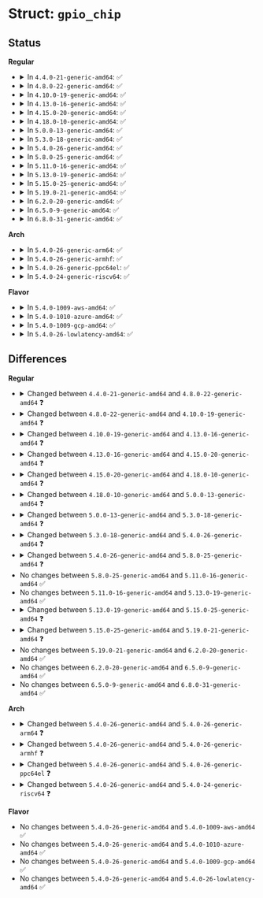 # Struct: <code>gpio_chip</code>

## Status
<b>Regular</b>
<ul>
<li>
<details>
<summary>In <code>4.4.0-21-generic-amd64</code>: ✅</summary>

```c
struct gpio_chip {
    const char * label;
    struct device * dev;
    struct device * cdev;
    struct module * owner;
    struct list_head list;
    int (*)(struct gpio_chip *, unsigned int) request;
    void (*)(struct gpio_chip *, unsigned int) free;
    int (*)(struct gpio_chip *, unsigned int) get_direction;
    int (*)(struct gpio_chip *, unsigned int) direction_input;
    int (*)(struct gpio_chip *, unsigned int, int) direction_output;
    int (*)(struct gpio_chip *, unsigned int) get;
    void (*)(struct gpio_chip *, unsigned int, int) set;
    void (*)(struct gpio_chip *, long unsigned int *, long unsigned int *) set_multiple;
    int (*)(struct gpio_chip *, unsigned int, unsigned int) set_debounce;
    int (*)(struct gpio_chip *, unsigned int) to_irq;
    void (*)(struct seq_file *, struct gpio_chip *) dbg_show;
    int base;
    u16 ngpio;
    struct gpio_desc * desc;
    const const char * * names;
    bool can_sleep;
    bool irq_not_threaded;
    struct irq_chip * irqchip;
    struct irq_domain * irqdomain;
    unsigned int irq_base;
    irq_flow_handler_t irq_handler;
    unsigned int irq_default_type;
    int irq_parent;
    struct lock_class_key * lock_key;
    struct list_head pin_ranges;
}
```
</details>
</li>
<li>
<details>
<summary>In <code>4.8.0-22-generic-amd64</code>: ✅</summary>

```c
struct gpio_chip {
    const char * label;
    struct gpio_device * gpiodev;
    struct device * parent;
    struct module * owner;
    int (*)(struct gpio_chip *, unsigned int) request;
    void (*)(struct gpio_chip *, unsigned int) free;
    int (*)(struct gpio_chip *, unsigned int) get_direction;
    int (*)(struct gpio_chip *, unsigned int) direction_input;
    int (*)(struct gpio_chip *, unsigned int, int) direction_output;
    int (*)(struct gpio_chip *, unsigned int) get;
    void (*)(struct gpio_chip *, unsigned int, int) set;
    void (*)(struct gpio_chip *, long unsigned int *, long unsigned int *) set_multiple;
    int (*)(struct gpio_chip *, unsigned int, unsigned int) set_debounce;
    int (*)(struct gpio_chip *, unsigned int, enum single_ended_mode) set_single_ended;
    int (*)(struct gpio_chip *, unsigned int) to_irq;
    void (*)(struct seq_file *, struct gpio_chip *) dbg_show;
    int base;
    u16 ngpio;
    const const char * * names;
    bool can_sleep;
    bool irq_not_threaded;
    long unsigned int (*)(void *) read_reg;
    void (*)(void *, long unsigned int) write_reg;
    long unsigned int (*)(struct gpio_chip *, unsigned int) pin2mask;
    void * reg_dat;
    void * reg_set;
    void * reg_clr;
    void * reg_dir;
    int bgpio_bits;
    spinlock_t bgpio_lock;
    long unsigned int bgpio_data;
    long unsigned int bgpio_dir;
    struct irq_chip * irqchip;
    struct irq_domain * irqdomain;
    unsigned int irq_base;
    irq_flow_handler_t irq_handler;
    unsigned int irq_default_type;
    int irq_parent;
    struct lock_class_key * lock_key;
}
```
</details>
</li>
<li>
<details>
<summary>In <code>4.10.0-19-generic-amd64</code>: ✅</summary>

```c
struct gpio_chip {
    const char * label;
    struct gpio_device * gpiodev;
    struct device * parent;
    struct module * owner;
    int (*)(struct gpio_chip *, unsigned int) request;
    void (*)(struct gpio_chip *, unsigned int) free;
    int (*)(struct gpio_chip *, unsigned int) get_direction;
    int (*)(struct gpio_chip *, unsigned int) direction_input;
    int (*)(struct gpio_chip *, unsigned int, int) direction_output;
    int (*)(struct gpio_chip *, unsigned int) get;
    void (*)(struct gpio_chip *, unsigned int, int) set;
    void (*)(struct gpio_chip *, long unsigned int *, long unsigned int *) set_multiple;
    int (*)(struct gpio_chip *, unsigned int, unsigned int) set_debounce;
    int (*)(struct gpio_chip *, unsigned int, enum single_ended_mode) set_single_ended;
    int (*)(struct gpio_chip *, unsigned int) to_irq;
    void (*)(struct seq_file *, struct gpio_chip *) dbg_show;
    int base;
    u16 ngpio;
    const const char * * names;
    bool can_sleep;
    long unsigned int (*)(void *) read_reg;
    void (*)(void *, long unsigned int) write_reg;
    long unsigned int (*)(struct gpio_chip *, unsigned int) pin2mask;
    void * reg_dat;
    void * reg_set;
    void * reg_clr;
    void * reg_dir;
    int bgpio_bits;
    spinlock_t bgpio_lock;
    long unsigned int bgpio_data;
    long unsigned int bgpio_dir;
    struct irq_chip * irqchip;
    struct irq_domain * irqdomain;
    unsigned int irq_base;
    irq_flow_handler_t irq_handler;
    unsigned int irq_default_type;
    int irq_chained_parent;
    bool irq_nested;
    bool irq_need_valid_mask;
    long unsigned int * irq_valid_mask;
    struct lock_class_key * lock_key;
}
```
</details>
</li>
<li>
<details>
<summary>In <code>4.13.0-16-generic-amd64</code>: ✅</summary>

```c
struct gpio_chip {
    const char * label;
    struct gpio_device * gpiodev;
    struct device * parent;
    struct module * owner;
    int (*)(struct gpio_chip *, unsigned int) request;
    void (*)(struct gpio_chip *, unsigned int) free;
    int (*)(struct gpio_chip *, unsigned int) get_direction;
    int (*)(struct gpio_chip *, unsigned int) direction_input;
    int (*)(struct gpio_chip *, unsigned int, int) direction_output;
    int (*)(struct gpio_chip *, unsigned int) get;
    void (*)(struct gpio_chip *, unsigned int, int) set;
    void (*)(struct gpio_chip *, long unsigned int *, long unsigned int *) set_multiple;
    int (*)(struct gpio_chip *, unsigned int, long unsigned int) set_config;
    int (*)(struct gpio_chip *, unsigned int) to_irq;
    void (*)(struct seq_file *, struct gpio_chip *) dbg_show;
    int base;
    u16 ngpio;
    const const char * * names;
    bool can_sleep;
    long unsigned int (*)(void *) read_reg;
    void (*)(void *, long unsigned int) write_reg;
    long unsigned int (*)(struct gpio_chip *, unsigned int) pin2mask;
    void * reg_dat;
    void * reg_set;
    void * reg_clr;
    void * reg_dir;
    int bgpio_bits;
    spinlock_t bgpio_lock;
    long unsigned int bgpio_data;
    long unsigned int bgpio_dir;
    struct irq_chip * irqchip;
    struct irq_domain * irqdomain;
    unsigned int irq_base;
    irq_flow_handler_t irq_handler;
    unsigned int irq_default_type;
    unsigned int irq_chained_parent;
    bool irq_nested;
    bool irq_need_valid_mask;
    long unsigned int * irq_valid_mask;
    struct lock_class_key * lock_key;
}
```
</details>
</li>
<li>
<details>
<summary>In <code>4.15.0-20-generic-amd64</code>: ✅</summary>

```c
struct gpio_chip {
    const char * label;
    struct gpio_device * gpiodev;
    struct device * parent;
    struct module * owner;
    int (*)(struct gpio_chip *, unsigned int) request;
    void (*)(struct gpio_chip *, unsigned int) free;
    int (*)(struct gpio_chip *, unsigned int) get_direction;
    int (*)(struct gpio_chip *, unsigned int) direction_input;
    int (*)(struct gpio_chip *, unsigned int, int) direction_output;
    int (*)(struct gpio_chip *, unsigned int) get;
    int (*)(struct gpio_chip *, long unsigned int *, long unsigned int *) get_multiple;
    void (*)(struct gpio_chip *, unsigned int, int) set;
    void (*)(struct gpio_chip *, long unsigned int *, long unsigned int *) set_multiple;
    int (*)(struct gpio_chip *, unsigned int, long unsigned int) set_config;
    int (*)(struct gpio_chip *, unsigned int) to_irq;
    void (*)(struct seq_file *, struct gpio_chip *) dbg_show;
    int base;
    u16 ngpio;
    const const char * * names;
    bool can_sleep;
    long unsigned int (*)(void *) read_reg;
    void (*)(void *, long unsigned int) write_reg;
    bool be_bits;
    void * reg_dat;
    void * reg_set;
    void * reg_clr;
    void * reg_dir;
    int bgpio_bits;
    spinlock_t bgpio_lock;
    long unsigned int bgpio_data;
    long unsigned int bgpio_dir;
    struct gpio_irq_chip irq;
}
```
</details>
</li>
<li>
<details>
<summary>In <code>4.18.0-10-generic-amd64</code>: ✅</summary>

```c
struct gpio_chip {
    const char * label;
    struct gpio_device * gpiodev;
    struct device * parent;
    struct module * owner;
    int (*)(struct gpio_chip *, unsigned int) request;
    void (*)(struct gpio_chip *, unsigned int) free;
    int (*)(struct gpio_chip *, unsigned int) get_direction;
    int (*)(struct gpio_chip *, unsigned int) direction_input;
    int (*)(struct gpio_chip *, unsigned int, int) direction_output;
    int (*)(struct gpio_chip *, unsigned int) get;
    int (*)(struct gpio_chip *, long unsigned int *, long unsigned int *) get_multiple;
    void (*)(struct gpio_chip *, unsigned int, int) set;
    void (*)(struct gpio_chip *, long unsigned int *, long unsigned int *) set_multiple;
    int (*)(struct gpio_chip *, unsigned int, long unsigned int) set_config;
    int (*)(struct gpio_chip *, unsigned int) to_irq;
    void (*)(struct seq_file *, struct gpio_chip *) dbg_show;
    int base;
    u16 ngpio;
    const const char * * names;
    bool can_sleep;
    long unsigned int (*)(void *) read_reg;
    void (*)(void *, long unsigned int) write_reg;
    bool be_bits;
    void * reg_dat;
    void * reg_set;
    void * reg_clr;
    void * reg_dir;
    int bgpio_bits;
    spinlock_t bgpio_lock;
    long unsigned int bgpio_data;
    long unsigned int bgpio_dir;
    struct gpio_irq_chip irq;
    bool need_valid_mask;
    long unsigned int * valid_mask;
}
```
</details>
</li>
<li>
<details>
<summary>In <code>5.0.0-13-generic-amd64</code>: ✅</summary>

```c
struct gpio_chip {
    const char * label;
    struct gpio_device * gpiodev;
    struct device * parent;
    struct module * owner;
    int (*)(struct gpio_chip *, unsigned int) request;
    void (*)(struct gpio_chip *, unsigned int) free;
    int (*)(struct gpio_chip *, unsigned int) get_direction;
    int (*)(struct gpio_chip *, unsigned int) direction_input;
    int (*)(struct gpio_chip *, unsigned int, int) direction_output;
    int (*)(struct gpio_chip *, unsigned int) get;
    int (*)(struct gpio_chip *, long unsigned int *, long unsigned int *) get_multiple;
    void (*)(struct gpio_chip *, unsigned int, int) set;
    void (*)(struct gpio_chip *, long unsigned int *, long unsigned int *) set_multiple;
    int (*)(struct gpio_chip *, unsigned int, long unsigned int) set_config;
    int (*)(struct gpio_chip *, unsigned int) to_irq;
    void (*)(struct seq_file *, struct gpio_chip *) dbg_show;
    int (*)(struct gpio_chip *) init_valid_mask;
    int base;
    u16 ngpio;
    const const char * * names;
    bool can_sleep;
    long unsigned int (*)(void *) read_reg;
    void (*)(void *, long unsigned int) write_reg;
    bool be_bits;
    void * reg_dat;
    void * reg_set;
    void * reg_clr;
    void * reg_dir;
    bool bgpio_dir_inverted;
    int bgpio_bits;
    spinlock_t bgpio_lock;
    long unsigned int bgpio_data;
    long unsigned int bgpio_dir;
    struct gpio_irq_chip irq;
    bool need_valid_mask;
    long unsigned int * valid_mask;
}
```
</details>
</li>
<li>
<details>
<summary>In <code>5.3.0-18-generic-amd64</code>: ✅</summary>

```c
struct gpio_chip {
    const char * label;
    struct gpio_device * gpiodev;
    struct device * parent;
    struct module * owner;
    int (*)(struct gpio_chip *, unsigned int) request;
    void (*)(struct gpio_chip *, unsigned int) free;
    int (*)(struct gpio_chip *, unsigned int) get_direction;
    int (*)(struct gpio_chip *, unsigned int) direction_input;
    int (*)(struct gpio_chip *, unsigned int, int) direction_output;
    int (*)(struct gpio_chip *, unsigned int) get;
    int (*)(struct gpio_chip *, long unsigned int *, long unsigned int *) get_multiple;
    void (*)(struct gpio_chip *, unsigned int, int) set;
    void (*)(struct gpio_chip *, long unsigned int *, long unsigned int *) set_multiple;
    int (*)(struct gpio_chip *, unsigned int, long unsigned int) set_config;
    int (*)(struct gpio_chip *, unsigned int) to_irq;
    void (*)(struct seq_file *, struct gpio_chip *) dbg_show;
    int (*)(struct gpio_chip *) init_valid_mask;
    int base;
    u16 ngpio;
    const const char * * names;
    bool can_sleep;
    long unsigned int (*)(void *) read_reg;
    void (*)(void *, long unsigned int) write_reg;
    bool be_bits;
    void * reg_dat;
    void * reg_set;
    void * reg_clr;
    void * reg_dir_out;
    void * reg_dir_in;
    bool bgpio_dir_unreadable;
    int bgpio_bits;
    spinlock_t bgpio_lock;
    long unsigned int bgpio_data;
    long unsigned int bgpio_dir;
    struct gpio_irq_chip irq;
    bool need_valid_mask;
    long unsigned int * valid_mask;
}
```
</details>
</li>
<li>
<details>
<summary>In <code>5.4.0-26-generic-amd64</code>: ✅</summary>

```c
struct gpio_chip {
    const char * label;
    struct gpio_device * gpiodev;
    struct device * parent;
    struct module * owner;
    int (*)(struct gpio_chip *, unsigned int) request;
    void (*)(struct gpio_chip *, unsigned int) free;
    int (*)(struct gpio_chip *, unsigned int) get_direction;
    int (*)(struct gpio_chip *, unsigned int) direction_input;
    int (*)(struct gpio_chip *, unsigned int, int) direction_output;
    int (*)(struct gpio_chip *, unsigned int) get;
    int (*)(struct gpio_chip *, long unsigned int *, long unsigned int *) get_multiple;
    void (*)(struct gpio_chip *, unsigned int, int) set;
    void (*)(struct gpio_chip *, long unsigned int *, long unsigned int *) set_multiple;
    int (*)(struct gpio_chip *, unsigned int, long unsigned int) set_config;
    int (*)(struct gpio_chip *, unsigned int) to_irq;
    void (*)(struct seq_file *, struct gpio_chip *) dbg_show;
    int (*)(struct gpio_chip *, long unsigned int *, unsigned int) init_valid_mask;
    int base;
    u16 ngpio;
    const const char * * names;
    bool can_sleep;
    long unsigned int (*)(void *) read_reg;
    void (*)(void *, long unsigned int) write_reg;
    bool be_bits;
    void * reg_dat;
    void * reg_set;
    void * reg_clr;
    void * reg_dir_out;
    void * reg_dir_in;
    bool bgpio_dir_unreadable;
    int bgpio_bits;
    spinlock_t bgpio_lock;
    long unsigned int bgpio_data;
    long unsigned int bgpio_dir;
    struct gpio_irq_chip irq;
    long unsigned int * valid_mask;
}
```
</details>
</li>
<li>
<details>
<summary>In <code>5.8.0-25-generic-amd64</code>: ✅</summary>

```c
struct gpio_chip {
    const char * label;
    struct gpio_device * gpiodev;
    struct device * parent;
    struct module * owner;
    int (*)(struct gpio_chip *, unsigned int) request;
    void (*)(struct gpio_chip *, unsigned int) free;
    int (*)(struct gpio_chip *, unsigned int) get_direction;
    int (*)(struct gpio_chip *, unsigned int) direction_input;
    int (*)(struct gpio_chip *, unsigned int, int) direction_output;
    int (*)(struct gpio_chip *, unsigned int) get;
    int (*)(struct gpio_chip *, long unsigned int *, long unsigned int *) get_multiple;
    void (*)(struct gpio_chip *, unsigned int, int) set;
    void (*)(struct gpio_chip *, long unsigned int *, long unsigned int *) set_multiple;
    int (*)(struct gpio_chip *, unsigned int, long unsigned int) set_config;
    int (*)(struct gpio_chip *, unsigned int) to_irq;
    void (*)(struct seq_file *, struct gpio_chip *) dbg_show;
    int (*)(struct gpio_chip *, long unsigned int *, unsigned int) init_valid_mask;
    int (*)(struct gpio_chip *) add_pin_ranges;
    int base;
    u16 ngpio;
    const const char * * names;
    bool can_sleep;
    long unsigned int (*)(void *) read_reg;
    void (*)(void *, long unsigned int) write_reg;
    bool be_bits;
    void * reg_dat;
    void * reg_set;
    void * reg_clr;
    void * reg_dir_out;
    void * reg_dir_in;
    bool bgpio_dir_unreadable;
    int bgpio_bits;
    spinlock_t bgpio_lock;
    long unsigned int bgpio_data;
    long unsigned int bgpio_dir;
    struct gpio_irq_chip irq;
    long unsigned int * valid_mask;
}
```
</details>
</li>
<li>
<details>
<summary>In <code>5.11.0-16-generic-amd64</code>: ✅</summary>

```c
struct gpio_chip {
    const char * label;
    struct gpio_device * gpiodev;
    struct device * parent;
    struct module * owner;
    int (*)(struct gpio_chip *, unsigned int) request;
    void (*)(struct gpio_chip *, unsigned int) free;
    int (*)(struct gpio_chip *, unsigned int) get_direction;
    int (*)(struct gpio_chip *, unsigned int) direction_input;
    int (*)(struct gpio_chip *, unsigned int, int) direction_output;
    int (*)(struct gpio_chip *, unsigned int) get;
    int (*)(struct gpio_chip *, long unsigned int *, long unsigned int *) get_multiple;
    void (*)(struct gpio_chip *, unsigned int, int) set;
    void (*)(struct gpio_chip *, long unsigned int *, long unsigned int *) set_multiple;
    int (*)(struct gpio_chip *, unsigned int, long unsigned int) set_config;
    int (*)(struct gpio_chip *, unsigned int) to_irq;
    void (*)(struct seq_file *, struct gpio_chip *) dbg_show;
    int (*)(struct gpio_chip *, long unsigned int *, unsigned int) init_valid_mask;
    int (*)(struct gpio_chip *) add_pin_ranges;
    int base;
    u16 ngpio;
    const const char * * names;
    bool can_sleep;
    long unsigned int (*)(void *) read_reg;
    void (*)(void *, long unsigned int) write_reg;
    bool be_bits;
    void * reg_dat;
    void * reg_set;
    void * reg_clr;
    void * reg_dir_out;
    void * reg_dir_in;
    bool bgpio_dir_unreadable;
    int bgpio_bits;
    spinlock_t bgpio_lock;
    long unsigned int bgpio_data;
    long unsigned int bgpio_dir;
    struct gpio_irq_chip irq;
    long unsigned int * valid_mask;
}
```
</details>
</li>
<li>
<details>
<summary>In <code>5.13.0-19-generic-amd64</code>: ✅</summary>

```c
struct gpio_chip {
    const char * label;
    struct gpio_device * gpiodev;
    struct device * parent;
    struct module * owner;
    int (*)(struct gpio_chip *, unsigned int) request;
    void (*)(struct gpio_chip *, unsigned int) free;
    int (*)(struct gpio_chip *, unsigned int) get_direction;
    int (*)(struct gpio_chip *, unsigned int) direction_input;
    int (*)(struct gpio_chip *, unsigned int, int) direction_output;
    int (*)(struct gpio_chip *, unsigned int) get;
    int (*)(struct gpio_chip *, long unsigned int *, long unsigned int *) get_multiple;
    void (*)(struct gpio_chip *, unsigned int, int) set;
    void (*)(struct gpio_chip *, long unsigned int *, long unsigned int *) set_multiple;
    int (*)(struct gpio_chip *, unsigned int, long unsigned int) set_config;
    int (*)(struct gpio_chip *, unsigned int) to_irq;
    void (*)(struct seq_file *, struct gpio_chip *) dbg_show;
    int (*)(struct gpio_chip *, long unsigned int *, unsigned int) init_valid_mask;
    int (*)(struct gpio_chip *) add_pin_ranges;
    int base;
    u16 ngpio;
    const const char * * names;
    bool can_sleep;
    long unsigned int (*)(void *) read_reg;
    void (*)(void *, long unsigned int) write_reg;
    bool be_bits;
    void * reg_dat;
    void * reg_set;
    void * reg_clr;
    void * reg_dir_out;
    void * reg_dir_in;
    bool bgpio_dir_unreadable;
    int bgpio_bits;
    spinlock_t bgpio_lock;
    long unsigned int bgpio_data;
    long unsigned int bgpio_dir;
    struct gpio_irq_chip irq;
    long unsigned int * valid_mask;
}
```
</details>
</li>
<li>
<details>
<summary>In <code>5.15.0-25-generic-amd64</code>: ✅</summary>

```c
struct gpio_chip {
    const char * label;
    struct gpio_device * gpiodev;
    struct device * parent;
    struct module * owner;
    int (*)(struct gpio_chip *, unsigned int) request;
    void (*)(struct gpio_chip *, unsigned int) free;
    int (*)(struct gpio_chip *, unsigned int) get_direction;
    int (*)(struct gpio_chip *, unsigned int) direction_input;
    int (*)(struct gpio_chip *, unsigned int, int) direction_output;
    int (*)(struct gpio_chip *, unsigned int) get;
    int (*)(struct gpio_chip *, long unsigned int *, long unsigned int *) get_multiple;
    void (*)(struct gpio_chip *, unsigned int, int) set;
    void (*)(struct gpio_chip *, long unsigned int *, long unsigned int *) set_multiple;
    int (*)(struct gpio_chip *, unsigned int, long unsigned int) set_config;
    int (*)(struct gpio_chip *, unsigned int) to_irq;
    void (*)(struct seq_file *, struct gpio_chip *) dbg_show;
    int (*)(struct gpio_chip *, long unsigned int *, unsigned int) init_valid_mask;
    int (*)(struct gpio_chip *) add_pin_ranges;
    int base;
    u16 ngpio;
    u16 offset;
    const const char * * names;
    bool can_sleep;
    long unsigned int (*)(void *) read_reg;
    void (*)(void *, long unsigned int) write_reg;
    bool be_bits;
    void * reg_dat;
    void * reg_set;
    void * reg_clr;
    void * reg_dir_out;
    void * reg_dir_in;
    bool bgpio_dir_unreadable;
    int bgpio_bits;
    spinlock_t bgpio_lock;
    long unsigned int bgpio_data;
    long unsigned int bgpio_dir;
    struct gpio_irq_chip irq;
    long unsigned int * valid_mask;
}
```
</details>
</li>
<li>
<details>
<summary>In <code>5.19.0-21-generic-amd64</code>: ✅</summary>

```c
struct gpio_chip {
    const char * label;
    struct gpio_device * gpiodev;
    struct device * parent;
    struct fwnode_handle * fwnode;
    struct module * owner;
    int (*)(struct gpio_chip *, unsigned int) request;
    void (*)(struct gpio_chip *, unsigned int) free;
    int (*)(struct gpio_chip *, unsigned int) get_direction;
    int (*)(struct gpio_chip *, unsigned int) direction_input;
    int (*)(struct gpio_chip *, unsigned int, int) direction_output;
    int (*)(struct gpio_chip *, unsigned int) get;
    int (*)(struct gpio_chip *, long unsigned int *, long unsigned int *) get_multiple;
    void (*)(struct gpio_chip *, unsigned int, int) set;
    void (*)(struct gpio_chip *, long unsigned int *, long unsigned int *) set_multiple;
    int (*)(struct gpio_chip *, unsigned int, long unsigned int) set_config;
    int (*)(struct gpio_chip *, unsigned int) to_irq;
    void (*)(struct seq_file *, struct gpio_chip *) dbg_show;
    int (*)(struct gpio_chip *, long unsigned int *, unsigned int) init_valid_mask;
    int (*)(struct gpio_chip *) add_pin_ranges;
    int (*)(struct gpio_chip *, u32, long unsigned int) en_hw_timestamp;
    int (*)(struct gpio_chip *, u32, long unsigned int) dis_hw_timestamp;
    int base;
    u16 ngpio;
    u16 offset;
    const const char * * names;
    bool can_sleep;
    long unsigned int (*)(void *) read_reg;
    void (*)(void *, long unsigned int) write_reg;
    bool be_bits;
    void * reg_dat;
    void * reg_set;
    void * reg_clr;
    void * reg_dir_out;
    void * reg_dir_in;
    bool bgpio_dir_unreadable;
    int bgpio_bits;
    raw_spinlock_t bgpio_lock;
    long unsigned int bgpio_data;
    long unsigned int bgpio_dir;
    struct gpio_irq_chip irq;
    long unsigned int * valid_mask;
}
```
</details>
</li>
<li>
<details>
<summary>In <code>6.2.0-20-generic-amd64</code>: ✅</summary>

```c
struct gpio_chip {
    const char * label;
    struct gpio_device * gpiodev;
    struct device * parent;
    struct fwnode_handle * fwnode;
    struct module * owner;
    int (*)(struct gpio_chip *, unsigned int) request;
    void (*)(struct gpio_chip *, unsigned int) free;
    int (*)(struct gpio_chip *, unsigned int) get_direction;
    int (*)(struct gpio_chip *, unsigned int) direction_input;
    int (*)(struct gpio_chip *, unsigned int, int) direction_output;
    int (*)(struct gpio_chip *, unsigned int) get;
    int (*)(struct gpio_chip *, long unsigned int *, long unsigned int *) get_multiple;
    void (*)(struct gpio_chip *, unsigned int, int) set;
    void (*)(struct gpio_chip *, long unsigned int *, long unsigned int *) set_multiple;
    int (*)(struct gpio_chip *, unsigned int, long unsigned int) set_config;
    int (*)(struct gpio_chip *, unsigned int) to_irq;
    void (*)(struct seq_file *, struct gpio_chip *) dbg_show;
    int (*)(struct gpio_chip *, long unsigned int *, unsigned int) init_valid_mask;
    int (*)(struct gpio_chip *) add_pin_ranges;
    int (*)(struct gpio_chip *, u32, long unsigned int) en_hw_timestamp;
    int (*)(struct gpio_chip *, u32, long unsigned int) dis_hw_timestamp;
    int base;
    u16 ngpio;
    u16 offset;
    const const char * * names;
    bool can_sleep;
    long unsigned int (*)(void *) read_reg;
    void (*)(void *, long unsigned int) write_reg;
    bool be_bits;
    void * reg_dat;
    void * reg_set;
    void * reg_clr;
    void * reg_dir_out;
    void * reg_dir_in;
    bool bgpio_dir_unreadable;
    int bgpio_bits;
    raw_spinlock_t bgpio_lock;
    long unsigned int bgpio_data;
    long unsigned int bgpio_dir;
    struct gpio_irq_chip irq;
    long unsigned int * valid_mask;
}
```
</details>
</li>
<li>
<details>
<summary>In <code>6.5.0-9-generic-amd64</code>: ✅</summary>

```c
struct gpio_chip {
    const char * label;
    struct gpio_device * gpiodev;
    struct device * parent;
    struct fwnode_handle * fwnode;
    struct module * owner;
    int (*)(struct gpio_chip *, unsigned int) request;
    void (*)(struct gpio_chip *, unsigned int) free;
    int (*)(struct gpio_chip *, unsigned int) get_direction;
    int (*)(struct gpio_chip *, unsigned int) direction_input;
    int (*)(struct gpio_chip *, unsigned int, int) direction_output;
    int (*)(struct gpio_chip *, unsigned int) get;
    int (*)(struct gpio_chip *, long unsigned int *, long unsigned int *) get_multiple;
    void (*)(struct gpio_chip *, unsigned int, int) set;
    void (*)(struct gpio_chip *, long unsigned int *, long unsigned int *) set_multiple;
    int (*)(struct gpio_chip *, unsigned int, long unsigned int) set_config;
    int (*)(struct gpio_chip *, unsigned int) to_irq;
    void (*)(struct seq_file *, struct gpio_chip *) dbg_show;
    int (*)(struct gpio_chip *, long unsigned int *, unsigned int) init_valid_mask;
    int (*)(struct gpio_chip *) add_pin_ranges;
    int (*)(struct gpio_chip *, u32, long unsigned int) en_hw_timestamp;
    int (*)(struct gpio_chip *, u32, long unsigned int) dis_hw_timestamp;
    int base;
    u16 ngpio;
    u16 offset;
    const const char * * names;
    bool can_sleep;
    long unsigned int (*)(void *) read_reg;
    void (*)(void *, long unsigned int) write_reg;
    bool be_bits;
    void * reg_dat;
    void * reg_set;
    void * reg_clr;
    void * reg_dir_out;
    void * reg_dir_in;
    bool bgpio_dir_unreadable;
    int bgpio_bits;
    raw_spinlock_t bgpio_lock;
    long unsigned int bgpio_data;
    long unsigned int bgpio_dir;
    struct gpio_irq_chip irq;
    long unsigned int * valid_mask;
}
```
</details>
</li>
<li>
<details>
<summary>In <code>6.8.0-31-generic-amd64</code>: ✅</summary>

```c
struct gpio_chip {
    const char * label;
    struct gpio_device * gpiodev;
    struct device * parent;
    struct fwnode_handle * fwnode;
    struct module * owner;
    int (*)(struct gpio_chip *, unsigned int) request;
    void (*)(struct gpio_chip *, unsigned int) free;
    int (*)(struct gpio_chip *, unsigned int) get_direction;
    int (*)(struct gpio_chip *, unsigned int) direction_input;
    int (*)(struct gpio_chip *, unsigned int, int) direction_output;
    int (*)(struct gpio_chip *, unsigned int) get;
    int (*)(struct gpio_chip *, long unsigned int *, long unsigned int *) get_multiple;
    void (*)(struct gpio_chip *, unsigned int, int) set;
    void (*)(struct gpio_chip *, long unsigned int *, long unsigned int *) set_multiple;
    int (*)(struct gpio_chip *, unsigned int, long unsigned int) set_config;
    int (*)(struct gpio_chip *, unsigned int) to_irq;
    void (*)(struct seq_file *, struct gpio_chip *) dbg_show;
    int (*)(struct gpio_chip *, long unsigned int *, unsigned int) init_valid_mask;
    int (*)(struct gpio_chip *) add_pin_ranges;
    int (*)(struct gpio_chip *, u32, long unsigned int) en_hw_timestamp;
    int (*)(struct gpio_chip *, u32, long unsigned int) dis_hw_timestamp;
    int base;
    u16 ngpio;
    u16 offset;
    const const char * * names;
    bool can_sleep;
    long unsigned int (*)(void *) read_reg;
    void (*)(void *, long unsigned int) write_reg;
    bool be_bits;
    void * reg_dat;
    void * reg_set;
    void * reg_clr;
    void * reg_dir_out;
    void * reg_dir_in;
    bool bgpio_dir_unreadable;
    int bgpio_bits;
    raw_spinlock_t bgpio_lock;
    long unsigned int bgpio_data;
    long unsigned int bgpio_dir;
    struct gpio_irq_chip irq;
    long unsigned int * valid_mask;
}
```
</details>
</li>
</ul>
<b>Arch</b>
<ul>
<li>
<details>
<summary>In <code>5.4.0-26-generic-arm64</code>: ✅</summary>

```c
struct gpio_chip {
    const char * label;
    struct gpio_device * gpiodev;
    struct device * parent;
    struct module * owner;
    int (*)(struct gpio_chip *, unsigned int) request;
    void (*)(struct gpio_chip *, unsigned int) free;
    int (*)(struct gpio_chip *, unsigned int) get_direction;
    int (*)(struct gpio_chip *, unsigned int) direction_input;
    int (*)(struct gpio_chip *, unsigned int, int) direction_output;
    int (*)(struct gpio_chip *, unsigned int) get;
    int (*)(struct gpio_chip *, long unsigned int *, long unsigned int *) get_multiple;
    void (*)(struct gpio_chip *, unsigned int, int) set;
    void (*)(struct gpio_chip *, long unsigned int *, long unsigned int *) set_multiple;
    int (*)(struct gpio_chip *, unsigned int, long unsigned int) set_config;
    int (*)(struct gpio_chip *, unsigned int) to_irq;
    void (*)(struct seq_file *, struct gpio_chip *) dbg_show;
    int (*)(struct gpio_chip *, long unsigned int *, unsigned int) init_valid_mask;
    int base;
    u16 ngpio;
    const const char * * names;
    bool can_sleep;
    long unsigned int (*)(void *) read_reg;
    void (*)(void *, long unsigned int) write_reg;
    bool be_bits;
    void * reg_dat;
    void * reg_set;
    void * reg_clr;
    void * reg_dir_out;
    void * reg_dir_in;
    bool bgpio_dir_unreadable;
    int bgpio_bits;
    spinlock_t bgpio_lock;
    long unsigned int bgpio_data;
    long unsigned int bgpio_dir;
    struct gpio_irq_chip irq;
    long unsigned int * valid_mask;
    struct device_node * of_node;
    unsigned int of_gpio_n_cells;
    int (*)(struct gpio_chip *, const struct of_phandle_args *, u32 *) of_xlate;
}
```
</details>
</li>
<li>
<details>
<summary>In <code>5.4.0-26-generic-armhf</code>: ✅</summary>

```c
struct gpio_chip {
    const char * label;
    struct gpio_device * gpiodev;
    struct device * parent;
    struct module * owner;
    int (*)(struct gpio_chip *, unsigned int) request;
    void (*)(struct gpio_chip *, unsigned int) free;
    int (*)(struct gpio_chip *, unsigned int) get_direction;
    int (*)(struct gpio_chip *, unsigned int) direction_input;
    int (*)(struct gpio_chip *, unsigned int, int) direction_output;
    int (*)(struct gpio_chip *, unsigned int) get;
    int (*)(struct gpio_chip *, long unsigned int *, long unsigned int *) get_multiple;
    void (*)(struct gpio_chip *, unsigned int, int) set;
    void (*)(struct gpio_chip *, long unsigned int *, long unsigned int *) set_multiple;
    int (*)(struct gpio_chip *, unsigned int, long unsigned int) set_config;
    int (*)(struct gpio_chip *, unsigned int) to_irq;
    void (*)(struct seq_file *, struct gpio_chip *) dbg_show;
    int (*)(struct gpio_chip *, long unsigned int *, unsigned int) init_valid_mask;
    int base;
    u16 ngpio;
    const const char * * names;
    bool can_sleep;
    long unsigned int (*)(void *) read_reg;
    void (*)(void *, long unsigned int) write_reg;
    bool be_bits;
    void * reg_dat;
    void * reg_set;
    void * reg_clr;
    void * reg_dir_out;
    void * reg_dir_in;
    bool bgpio_dir_unreadable;
    int bgpio_bits;
    spinlock_t bgpio_lock;
    long unsigned int bgpio_data;
    long unsigned int bgpio_dir;
    struct gpio_irq_chip irq;
    long unsigned int * valid_mask;
    struct device_node * of_node;
    unsigned int of_gpio_n_cells;
    int (*)(struct gpio_chip *, const struct of_phandle_args *, u32 *) of_xlate;
}
```
</details>
</li>
<li>
<details>
<summary>In <code>5.4.0-26-generic-ppc64el</code>: ✅</summary>

```c
struct gpio_chip {
    const char * label;
    struct gpio_device * gpiodev;
    struct device * parent;
    struct module * owner;
    int (*)(struct gpio_chip *, unsigned int) request;
    void (*)(struct gpio_chip *, unsigned int) free;
    int (*)(struct gpio_chip *, unsigned int) get_direction;
    int (*)(struct gpio_chip *, unsigned int) direction_input;
    int (*)(struct gpio_chip *, unsigned int, int) direction_output;
    int (*)(struct gpio_chip *, unsigned int) get;
    int (*)(struct gpio_chip *, long unsigned int *, long unsigned int *) get_multiple;
    void (*)(struct gpio_chip *, unsigned int, int) set;
    void (*)(struct gpio_chip *, long unsigned int *, long unsigned int *) set_multiple;
    int (*)(struct gpio_chip *, unsigned int, long unsigned int) set_config;
    int (*)(struct gpio_chip *, unsigned int) to_irq;
    void (*)(struct seq_file *, struct gpio_chip *) dbg_show;
    int (*)(struct gpio_chip *, long unsigned int *, unsigned int) init_valid_mask;
    int base;
    u16 ngpio;
    const const char * * names;
    bool can_sleep;
    long unsigned int (*)(void *) read_reg;
    void (*)(void *, long unsigned int) write_reg;
    bool be_bits;
    void * reg_dat;
    void * reg_set;
    void * reg_clr;
    void * reg_dir_out;
    void * reg_dir_in;
    bool bgpio_dir_unreadable;
    int bgpio_bits;
    spinlock_t bgpio_lock;
    long unsigned int bgpio_data;
    long unsigned int bgpio_dir;
    struct gpio_irq_chip irq;
    long unsigned int * valid_mask;
    struct device_node * of_node;
    unsigned int of_gpio_n_cells;
    int (*)(struct gpio_chip *, const struct of_phandle_args *, u32 *) of_xlate;
}
```
</details>
</li>
<li>
<details>
<summary>In <code>5.4.0-24-generic-riscv64</code>: ✅</summary>

```c
struct gpio_chip {
    const char * label;
    struct gpio_device * gpiodev;
    struct device * parent;
    struct module * owner;
    int (*)(struct gpio_chip *, unsigned int) request;
    void (*)(struct gpio_chip *, unsigned int) free;
    int (*)(struct gpio_chip *, unsigned int) get_direction;
    int (*)(struct gpio_chip *, unsigned int) direction_input;
    int (*)(struct gpio_chip *, unsigned int, int) direction_output;
    int (*)(struct gpio_chip *, unsigned int) get;
    int (*)(struct gpio_chip *, long unsigned int *, long unsigned int *) get_multiple;
    void (*)(struct gpio_chip *, unsigned int, int) set;
    void (*)(struct gpio_chip *, long unsigned int *, long unsigned int *) set_multiple;
    int (*)(struct gpio_chip *, unsigned int, long unsigned int) set_config;
    int (*)(struct gpio_chip *, unsigned int) to_irq;
    void (*)(struct seq_file *, struct gpio_chip *) dbg_show;
    int (*)(struct gpio_chip *, long unsigned int *, unsigned int) init_valid_mask;
    int base;
    u16 ngpio;
    const const char * * names;
    bool can_sleep;
    long unsigned int (*)(void *) read_reg;
    void (*)(void *, long unsigned int) write_reg;
    bool be_bits;
    void * reg_dat;
    void * reg_set;
    void * reg_clr;
    void * reg_dir_out;
    void * reg_dir_in;
    bool bgpio_dir_unreadable;
    int bgpio_bits;
    spinlock_t bgpio_lock;
    long unsigned int bgpio_data;
    long unsigned int bgpio_dir;
    struct gpio_irq_chip irq;
    long unsigned int * valid_mask;
    struct device_node * of_node;
    unsigned int of_gpio_n_cells;
    int (*)(struct gpio_chip *, const struct of_phandle_args *, u32 *) of_xlate;
}
```
</details>
</li>
</ul>
<b>Flavor</b>
<ul>
<li>
<details>
<summary>In <code>5.4.0-1009-aws-amd64</code>: ✅</summary>

```c
struct gpio_chip {
    const char * label;
    struct gpio_device * gpiodev;
    struct device * parent;
    struct module * owner;
    int (*)(struct gpio_chip *, unsigned int) request;
    void (*)(struct gpio_chip *, unsigned int) free;
    int (*)(struct gpio_chip *, unsigned int) get_direction;
    int (*)(struct gpio_chip *, unsigned int) direction_input;
    int (*)(struct gpio_chip *, unsigned int, int) direction_output;
    int (*)(struct gpio_chip *, unsigned int) get;
    int (*)(struct gpio_chip *, long unsigned int *, long unsigned int *) get_multiple;
    void (*)(struct gpio_chip *, unsigned int, int) set;
    void (*)(struct gpio_chip *, long unsigned int *, long unsigned int *) set_multiple;
    int (*)(struct gpio_chip *, unsigned int, long unsigned int) set_config;
    int (*)(struct gpio_chip *, unsigned int) to_irq;
    void (*)(struct seq_file *, struct gpio_chip *) dbg_show;
    int (*)(struct gpio_chip *, long unsigned int *, unsigned int) init_valid_mask;
    int base;
    u16 ngpio;
    const const char * * names;
    bool can_sleep;
    long unsigned int (*)(void *) read_reg;
    void (*)(void *, long unsigned int) write_reg;
    bool be_bits;
    void * reg_dat;
    void * reg_set;
    void * reg_clr;
    void * reg_dir_out;
    void * reg_dir_in;
    bool bgpio_dir_unreadable;
    int bgpio_bits;
    spinlock_t bgpio_lock;
    long unsigned int bgpio_data;
    long unsigned int bgpio_dir;
    struct gpio_irq_chip irq;
    long unsigned int * valid_mask;
}
```
</details>
</li>
<li>
<details>
<summary>In <code>5.4.0-1010-azure-amd64</code>: ✅</summary>

```c
struct gpio_chip {
    const char * label;
    struct gpio_device * gpiodev;
    struct device * parent;
    struct module * owner;
    int (*)(struct gpio_chip *, unsigned int) request;
    void (*)(struct gpio_chip *, unsigned int) free;
    int (*)(struct gpio_chip *, unsigned int) get_direction;
    int (*)(struct gpio_chip *, unsigned int) direction_input;
    int (*)(struct gpio_chip *, unsigned int, int) direction_output;
    int (*)(struct gpio_chip *, unsigned int) get;
    int (*)(struct gpio_chip *, long unsigned int *, long unsigned int *) get_multiple;
    void (*)(struct gpio_chip *, unsigned int, int) set;
    void (*)(struct gpio_chip *, long unsigned int *, long unsigned int *) set_multiple;
    int (*)(struct gpio_chip *, unsigned int, long unsigned int) set_config;
    int (*)(struct gpio_chip *, unsigned int) to_irq;
    void (*)(struct seq_file *, struct gpio_chip *) dbg_show;
    int (*)(struct gpio_chip *, long unsigned int *, unsigned int) init_valid_mask;
    int base;
    u16 ngpio;
    const const char * * names;
    bool can_sleep;
    long unsigned int (*)(void *) read_reg;
    void (*)(void *, long unsigned int) write_reg;
    bool be_bits;
    void * reg_dat;
    void * reg_set;
    void * reg_clr;
    void * reg_dir_out;
    void * reg_dir_in;
    bool bgpio_dir_unreadable;
    int bgpio_bits;
    spinlock_t bgpio_lock;
    long unsigned int bgpio_data;
    long unsigned int bgpio_dir;
    struct gpio_irq_chip irq;
    long unsigned int * valid_mask;
}
```
</details>
</li>
<li>
<details>
<summary>In <code>5.4.0-1009-gcp-amd64</code>: ✅</summary>

```c
struct gpio_chip {
    const char * label;
    struct gpio_device * gpiodev;
    struct device * parent;
    struct module * owner;
    int (*)(struct gpio_chip *, unsigned int) request;
    void (*)(struct gpio_chip *, unsigned int) free;
    int (*)(struct gpio_chip *, unsigned int) get_direction;
    int (*)(struct gpio_chip *, unsigned int) direction_input;
    int (*)(struct gpio_chip *, unsigned int, int) direction_output;
    int (*)(struct gpio_chip *, unsigned int) get;
    int (*)(struct gpio_chip *, long unsigned int *, long unsigned int *) get_multiple;
    void (*)(struct gpio_chip *, unsigned int, int) set;
    void (*)(struct gpio_chip *, long unsigned int *, long unsigned int *) set_multiple;
    int (*)(struct gpio_chip *, unsigned int, long unsigned int) set_config;
    int (*)(struct gpio_chip *, unsigned int) to_irq;
    void (*)(struct seq_file *, struct gpio_chip *) dbg_show;
    int (*)(struct gpio_chip *, long unsigned int *, unsigned int) init_valid_mask;
    int base;
    u16 ngpio;
    const const char * * names;
    bool can_sleep;
    long unsigned int (*)(void *) read_reg;
    void (*)(void *, long unsigned int) write_reg;
    bool be_bits;
    void * reg_dat;
    void * reg_set;
    void * reg_clr;
    void * reg_dir_out;
    void * reg_dir_in;
    bool bgpio_dir_unreadable;
    int bgpio_bits;
    spinlock_t bgpio_lock;
    long unsigned int bgpio_data;
    long unsigned int bgpio_dir;
    struct gpio_irq_chip irq;
    long unsigned int * valid_mask;
}
```
</details>
</li>
<li>
<details>
<summary>In <code>5.4.0-26-lowlatency-amd64</code>: ✅</summary>

```c
struct gpio_chip {
    const char * label;
    struct gpio_device * gpiodev;
    struct device * parent;
    struct module * owner;
    int (*)(struct gpio_chip *, unsigned int) request;
    void (*)(struct gpio_chip *, unsigned int) free;
    int (*)(struct gpio_chip *, unsigned int) get_direction;
    int (*)(struct gpio_chip *, unsigned int) direction_input;
    int (*)(struct gpio_chip *, unsigned int, int) direction_output;
    int (*)(struct gpio_chip *, unsigned int) get;
    int (*)(struct gpio_chip *, long unsigned int *, long unsigned int *) get_multiple;
    void (*)(struct gpio_chip *, unsigned int, int) set;
    void (*)(struct gpio_chip *, long unsigned int *, long unsigned int *) set_multiple;
    int (*)(struct gpio_chip *, unsigned int, long unsigned int) set_config;
    int (*)(struct gpio_chip *, unsigned int) to_irq;
    void (*)(struct seq_file *, struct gpio_chip *) dbg_show;
    int (*)(struct gpio_chip *, long unsigned int *, unsigned int) init_valid_mask;
    int base;
    u16 ngpio;
    const const char * * names;
    bool can_sleep;
    long unsigned int (*)(void *) read_reg;
    void (*)(void *, long unsigned int) write_reg;
    bool be_bits;
    void * reg_dat;
    void * reg_set;
    void * reg_clr;
    void * reg_dir_out;
    void * reg_dir_in;
    bool bgpio_dir_unreadable;
    int bgpio_bits;
    spinlock_t bgpio_lock;
    long unsigned int bgpio_data;
    long unsigned int bgpio_dir;
    struct gpio_irq_chip irq;
    long unsigned int * valid_mask;
}
```
</details>
</li>
</ul>

## Differences
<b>Regular</b>
<ul>
<li>
<details>
<summary>Changed between <code>4.4.0-21-generic-amd64</code> and <code>4.8.0-22-generic-amd64</code> ❓</summary>
<ul>
<li>
<b>Field added. </b>
<code>struct gpio_device * gpiodev</code>
</li>
<li>
<b>Field added. </b>
<code>struct device * parent</code>
</li>
<li>
<b>Field added. </b>
<code>int (*)(struct gpio_chip *, unsigned int, enum single_ended_mode) set_single_ended</code>
</li>
<li>
<b>Field added. </b>
<code>long unsigned int (*)(void *) read_reg</code>
</li>
<li>
<b>Field added. </b>
<code>void (*)(void *, long unsigned int) write_reg</code>
</li>
<li>
<b>Field added. </b>
<code>long unsigned int (*)(struct gpio_chip *, unsigned int) pin2mask</code>
</li>
<li>
<b>Field added. </b>
<code>void * reg_dat</code>
</li>
<li>
<b>Field added. </b>
<code>void * reg_set</code>
</li>
<li>
<b>Field added. </b>
<code>void * reg_clr</code>
</li>
<li>
<b>Field added. </b>
<code>void * reg_dir</code>
</li>
<li>
<b>Field added. </b>
<code>int bgpio_bits</code>
</li>
<li>
<b>Field added. </b>
<code>spinlock_t bgpio_lock</code>
</li>
<li>
<b>Field added. </b>
<code>long unsigned int bgpio_data</code>
</li>
<li>
<b>Field added. </b>
<code>long unsigned int bgpio_dir</code>
</li>
<li>
<b>Field removed. </b>
<code>struct device * dev</code>
</li>
<li>
<b>Field removed. </b>
<code>struct device * cdev</code>
</li>
<li>
<b>Field removed. </b>
<code>struct list_head list</code>
</li>
<li>
<b>Field removed. </b>
<code>struct gpio_desc * desc</code>
</li>
<li>
<b>Field removed. </b>
<code>struct list_head pin_ranges</code>
</li>
</ul>
</details>
</li>
<li>
<details>
<summary>Changed between <code>4.8.0-22-generic-amd64</code> and <code>4.10.0-19-generic-amd64</code> ❓</summary>
<ul>
<li>
<b>Field added. </b>
<code>int irq_chained_parent</code>
</li>
<li>
<b>Field added. </b>
<code>bool irq_nested</code>
</li>
<li>
<b>Field added. </b>
<code>bool irq_need_valid_mask</code>
</li>
<li>
<b>Field added. </b>
<code>long unsigned int * irq_valid_mask</code>
</li>
<li>
<b>Field removed. </b>
<code>bool irq_not_threaded</code>
</li>
<li>
<b>Field removed. </b>
<code>int irq_parent</code>
</li>
</ul>
</details>
</li>
<li>
<details>
<summary>Changed between <code>4.10.0-19-generic-amd64</code> and <code>4.13.0-16-generic-amd64</code> ❓</summary>
<ul>
<li>
<b>Field added. </b>
<code>int (*)(struct gpio_chip *, unsigned int, long unsigned int) set_config</code>
</li>
<li>
<b>Field removed. </b>
<code>int (*)(struct gpio_chip *, unsigned int, unsigned int) set_debounce</code>
</li>
<li>
<b>Field removed. </b>
<code>int (*)(struct gpio_chip *, unsigned int, enum single_ended_mode) set_single_ended</code>
</li>
<li>
<b>Field type changed. </b>
<code>int irq_chained_parent</code> ➡️ <code>unsigned int irq_chained_parent</code>
</li>
</ul>
</details>
</li>
<li>
<details>
<summary>Changed between <code>4.13.0-16-generic-amd64</code> and <code>4.15.0-20-generic-amd64</code> ❓</summary>
<ul>
<li>
<b>Field added. </b>
<code>int (*)(struct gpio_chip *, long unsigned int *, long unsigned int *) get_multiple</code>
</li>
<li>
<b>Field added. </b>
<code>bool be_bits</code>
</li>
<li>
<b>Field added. </b>
<code>struct gpio_irq_chip irq</code>
</li>
<li>
<b>Field removed. </b>
<code>long unsigned int (*)(struct gpio_chip *, unsigned int) pin2mask</code>
</li>
<li>
<b>Field removed. </b>
<code>struct irq_chip * irqchip</code>
</li>
<li>
<b>Field removed. </b>
<code>struct irq_domain * irqdomain</code>
</li>
<li>
<b>Field removed. </b>
<code>unsigned int irq_base</code>
</li>
<li>
<b>Field removed. </b>
<code>irq_flow_handler_t irq_handler</code>
</li>
<li>
<b>Field removed. </b>
<code>unsigned int irq_default_type</code>
</li>
<li>
<b>Field removed. </b>
<code>unsigned int irq_chained_parent</code>
</li>
<li>
<b>Field removed. </b>
<code>bool irq_nested</code>
</li>
<li>
<b>Field removed. </b>
<code>bool irq_need_valid_mask</code>
</li>
<li>
<b>Field removed. </b>
<code>long unsigned int * irq_valid_mask</code>
</li>
<li>
<b>Field removed. </b>
<code>struct lock_class_key * lock_key</code>
</li>
</ul>
</details>
</li>
<li>
<details>
<summary>Changed between <code>4.15.0-20-generic-amd64</code> and <code>4.18.0-10-generic-amd64</code> ❓</summary>
<ul>
<li>
<b>Field added. </b>
<code>bool need_valid_mask</code>
</li>
<li>
<b>Field added. </b>
<code>long unsigned int * valid_mask</code>
</li>
</ul>
</details>
</li>
<li>
<details>
<summary>Changed between <code>4.18.0-10-generic-amd64</code> and <code>5.0.0-13-generic-amd64</code> ❓</summary>
<ul>
<li>
<b>Field added. </b>
<code>int (*)(struct gpio_chip *) init_valid_mask</code>
</li>
<li>
<b>Field added. </b>
<code>bool bgpio_dir_inverted</code>
</li>
</ul>
</details>
</li>
<li>
<details>
<summary>Changed between <code>5.0.0-13-generic-amd64</code> and <code>5.3.0-18-generic-amd64</code> ❓</summary>
<ul>
<li>
<b>Field added. </b>
<code>void * reg_dir_out</code>
</li>
<li>
<b>Field added. </b>
<code>void * reg_dir_in</code>
</li>
<li>
<b>Field added. </b>
<code>bool bgpio_dir_unreadable</code>
</li>
<li>
<b>Field removed. </b>
<code>void * reg_dir</code>
</li>
<li>
<b>Field removed. </b>
<code>bool bgpio_dir_inverted</code>
</li>
</ul>
</details>
</li>
<li>
<details>
<summary>Changed between <code>5.3.0-18-generic-amd64</code> and <code>5.4.0-26-generic-amd64</code> ❓</summary>
<ul>
<li>
<b>Field removed. </b>
<code>bool need_valid_mask</code>
</li>
<li>
<b>Field type changed. </b>
<code>int (*)(struct gpio_chip *) init_valid_mask</code> ➡️ <code>int (*)(struct gpio_chip *, long unsigned int *, unsigned int) init_valid_mask</code>
</li>
</ul>
</details>
</li>
<li>
<details>
<summary>Changed between <code>5.4.0-26-generic-amd64</code> and <code>5.8.0-25-generic-amd64</code> ❓</summary>
<ul>
<li>
<b>Field added. </b>
<code>int (*)(struct gpio_chip *) add_pin_ranges</code>
</li>
</ul>
</details>
</li>
<li>
No changes between <code>5.8.0-25-generic-amd64</code> and <code>5.11.0-16-generic-amd64</code> ✅
</li>
<li>
No changes between <code>5.11.0-16-generic-amd64</code> and <code>5.13.0-19-generic-amd64</code> ✅
</li>
<li>
<details>
<summary>Changed between <code>5.13.0-19-generic-amd64</code> and <code>5.15.0-25-generic-amd64</code> ❓</summary>
<ul>
<li>
<b>Field added. </b>
<code>u16 offset</code>
</li>
</ul>
</details>
</li>
<li>
<details>
<summary>Changed between <code>5.15.0-25-generic-amd64</code> and <code>5.19.0-21-generic-amd64</code> ❓</summary>
<ul>
<li>
<b>Field added. </b>
<code>struct fwnode_handle * fwnode</code>
</li>
<li>
<b>Field added. </b>
<code>int (*)(struct gpio_chip *, u32, long unsigned int) en_hw_timestamp</code>
</li>
<li>
<b>Field added. </b>
<code>int (*)(struct gpio_chip *, u32, long unsigned int) dis_hw_timestamp</code>
</li>
<li>
<b>Field type changed. </b>
<code>spinlock_t bgpio_lock</code> ➡️ <code>raw_spinlock_t bgpio_lock</code>
</li>
</ul>
</details>
</li>
<li>
No changes between <code>5.19.0-21-generic-amd64</code> and <code>6.2.0-20-generic-amd64</code> ✅
</li>
<li>
No changes between <code>6.2.0-20-generic-amd64</code> and <code>6.5.0-9-generic-amd64</code> ✅
</li>
<li>
No changes between <code>6.5.0-9-generic-amd64</code> and <code>6.8.0-31-generic-amd64</code> ✅
</li>
</ul>
<b>Arch</b>
<ul>
<li>
<details>
<summary>Changed between <code>5.4.0-26-generic-amd64</code> and <code>5.4.0-26-generic-arm64</code> ❓</summary>
<ul>
<li>
<b>Field added. </b>
<code>struct device_node * of_node</code>
</li>
<li>
<b>Field added. </b>
<code>unsigned int of_gpio_n_cells</code>
</li>
<li>
<b>Field added. </b>
<code>int (*)(struct gpio_chip *, const struct of_phandle_args *, u32 *) of_xlate</code>
</li>
</ul>
</details>
</li>
<li>
<details>
<summary>Changed between <code>5.4.0-26-generic-amd64</code> and <code>5.4.0-26-generic-armhf</code> ❓</summary>
<ul>
<li>
<b>Field added. </b>
<code>struct device_node * of_node</code>
</li>
<li>
<b>Field added. </b>
<code>unsigned int of_gpio_n_cells</code>
</li>
<li>
<b>Field added. </b>
<code>int (*)(struct gpio_chip *, const struct of_phandle_args *, u32 *) of_xlate</code>
</li>
</ul>
</details>
</li>
<li>
<details>
<summary>Changed between <code>5.4.0-26-generic-amd64</code> and <code>5.4.0-26-generic-ppc64el</code> ❓</summary>
<ul>
<li>
<b>Field added. </b>
<code>struct device_node * of_node</code>
</li>
<li>
<b>Field added. </b>
<code>unsigned int of_gpio_n_cells</code>
</li>
<li>
<b>Field added. </b>
<code>int (*)(struct gpio_chip *, const struct of_phandle_args *, u32 *) of_xlate</code>
</li>
</ul>
</details>
</li>
<li>
<details>
<summary>Changed between <code>5.4.0-26-generic-amd64</code> and <code>5.4.0-24-generic-riscv64</code> ❓</summary>
<ul>
<li>
<b>Field added. </b>
<code>struct device_node * of_node</code>
</li>
<li>
<b>Field added. </b>
<code>unsigned int of_gpio_n_cells</code>
</li>
<li>
<b>Field added. </b>
<code>int (*)(struct gpio_chip *, const struct of_phandle_args *, u32 *) of_xlate</code>
</li>
</ul>
</details>
</li>
</ul>
<b>Flavor</b>
<ul>
<li>
No changes between <code>5.4.0-26-generic-amd64</code> and <code>5.4.0-1009-aws-amd64</code> ✅
</li>
<li>
No changes between <code>5.4.0-26-generic-amd64</code> and <code>5.4.0-1010-azure-amd64</code> ✅
</li>
<li>
No changes between <code>5.4.0-26-generic-amd64</code> and <code>5.4.0-1009-gcp-amd64</code> ✅
</li>
<li>
No changes between <code>5.4.0-26-generic-amd64</code> and <code>5.4.0-26-lowlatency-amd64</code> ✅
</li>
</ul>
